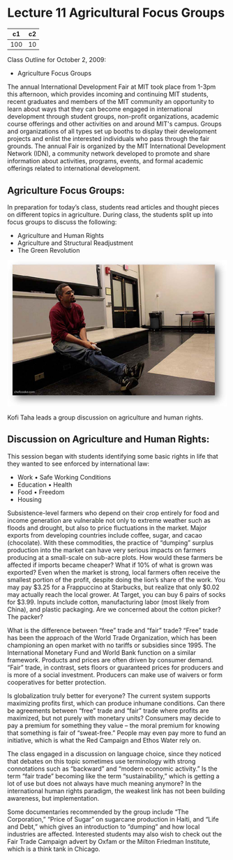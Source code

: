 # Lecture 11 Agricultural Focus Groups 

|c1|c2|
|---|---|
|100|10|

Class Outline for October 2, 2009: 

- Agriculture Focus Groups 

The annual International Development Fair at MIT took place from 1-3pm this afternoon, which provides incoming and continuing MIT students, recent graduates and members of the MIT community an opportunity to learn about ways that they can become engaged in international development through student groups, non-profit organizations, academic course offerings and other activities on and around MIT's campus. Groups and organizations of all types set up booths to display their development projects and enlist the interested individuals who pass through the fair grounds. The annual Fair is organized by the MIT International Development Network (IDN), a community network developed to promote and share information about activities, programs, events, and formal academic offerings related to international development. 

## Agriculture Focus Groups: 

In preparation for today’s class, students read articles and thought pieces on different topics in agriculture. During class, the students split up into focus groups to discuss the following: 

- Agriculture and Human Rights 
- Agriculture and Structural Readjustment 
- The Green Revolution 

![](images/Lecture11AgriculturalFocusGroups-notes_img_1.jpg)

Kofi Taha leads a group discussion on agriculture and human rights. 

## Discussion on Agriculture and Human Rights: 

This session began with students identifying some basic rights in life that they wanted to see enforced by international law: 

- Work • Safe Working Conditions 
- Education • Health 
- Food • Freedom 
- Housing 

Subsistence-level farmers who depend on their crop entirely for food and income generation are vulnerable not only to extreme weather such as floods and drought, but also to price fluctuations in the market. Major exports from developing countries include coffee, sugar, and cacao (chocolate). With these commodities, the practice of “dumping” surplus production into the market can have very serious impacts on farmers producing at a small-scale on sub-acre plots. How would these farmers be affected if imports became cheaper? What if 10% of what is grown was exported? Even when the market is strong, local farmers often receive the smallest portion of the profit, despite doing the lion’s share of the work. You may pay $3.25 for a Frappuccino at Starbucks, but realize that only $0.02 may actually reach the local grower. At Target, you can buy 6 pairs of socks for $3.99. Inputs include cotton, manufacturing labor (most likely from China), and plastic packaging. Are we concerned about the cotton picker? The packer? 

What is the difference between “free” trade and “fair” trade? “Free” trade has been the approach of the World Trade Organization, which has been championing an open market with no tariffs or subsidies since 1995. The International Monetary Fund and World Bank function on a similar framework. Products and prices are often driven by consumer demand. “Fair” trade, in contrast, sets floors or guaranteed prices for producers and is more of a social investment. Producers can make use of waivers or form cooperatives for better protection. 

Is globalization truly better for everyone? The current system supports maximizing profits first, which can produce inhumane conditions. Can there be agreements between “free” trade and “fair” trade where profits are maximized, but not purely with monetary units? Consumers may decide to pay a premium for something they value – the moral premium for knowing that something is fair of “sweat-free.” People may even pay more to fund an initiative, which is what the Red Campaign and Ethos Water rely on. 

The class engaged in a discussion on language choice, since they noticed that debates on this topic sometimes use terminology with strong connotations such as “backward” and “modern economic activity.” Is the term “fair trade” becoming like the term “sustainability,” which is getting a lot of use but does not always have much meaning anymore? In the international human rights paradigm, the weakest link has not been building awareness, but implementation. 

Some documentaries recommended by the group include “The Corporation,” “Price of Sugar” on sugarcane production in Haiti, and “Life and Debt,” which gives an introduction to “dumping” and how local industries are affected. Interested students may also wish to check out the Fair Trade Campaign advert by Oxfam or the Milton Friedman Institute, which is a think tank in Chicago. 


